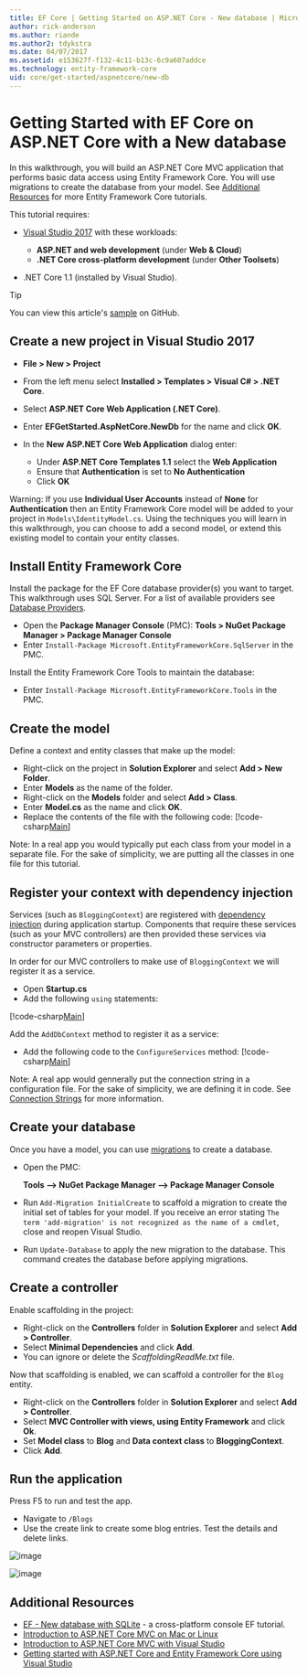 ```yaml
---
title: EF Core | Getting Started on ASP.NET Core - New database | Microsoft Docs
author: rick-anderson
ms.author: riande
ms.author2: tdykstra
ms.date: 04/07/2017
ms.assetid: e153627f-f132-4c11-b13c-6c9a607addce
ms.technology: entity-framework-core
uid: core/get-started/aspnetcore/new-db
---
```


# Getting Started with EF Core on ASP.NET Core with a New database

In this walkthrough, you will build an ASP.NET Core MVC application that performs basic data access using Entity Framework Core. You will use migrations to create the database from your model. See [Additional Resources](#additional-resources) for more Entity Framework Core tutorials.

This tutorial requires:
- [Visual Studio 2017](https://www.visualstudio.com/downloads/) with these workloads:

  - **ASP.NET and web development** (under **Web & Cloud**)
  - **.NET Core cross-platform development** (under **Other Toolsets**)

-  .NET Core 1.1 (installed by Visual Studio).

> [!TIP] 
> You can view this article's [sample](https://github.com/aspnet/EntityFramework.Docs/tree/master/samples/core/GetStarted/AspNetCore/EFGetStarted.AspNetCore.NewDb) on GitHub.

## Create a new project in Visual Studio 2017

* **File > New > Project**
* From the left menu select **Installed > Templates > Visual C# > .NET Core**.
* Select **ASP.NET Core Web Application (.NET Core)**.
* Enter **EFGetStarted.AspNetCore.NewDb** for the name and click **OK**.
* In the **New ASP.NET Core Web Application** dialog enter:

  * Under **ASP.NET Core Templates 1.1** select the **Web Application**
  * Ensure that **Authentication** is set to **No Authentication**
  * Click **OK**

Warning: If you use **Individual User Accounts** instead of **None** for **Authentication** then an Entity Framework Core model will be added to your project in `Models\IdentityModel.cs`. Using the techniques you will learn in this walkthrough, you can choose to add a second model, or extend this existing model to contain your entity classes.

## Install Entity Framework Core

Install the package for the EF Core database provider(s) you want to target. This walkthrough uses SQL Server. For a list of available providers see [Database Providers](../../providers/index.md).

* Open the **Package Manager Console** (PMC):
  **Tools > NuGet Package Manager > Package Manager Console**
* Enter `Install-Package Microsoft.EntityFrameworkCore.SqlServer` in the PMC.

Install the Entity Framework Core Tools to maintain the database:

* Enter `Install-Package Microsoft.EntityFrameworkCore.Tools` in the PMC.

## Create the model

Define a context and entity classes that make up the model:

* Right-click on the project in **Solution Explorer** and select **Add > New Folder**.
* Enter **Models** as the name of the folder.
* Right-click on the **Models** folder and select **Add > Class**.
* Enter **Model.cs** as the name and click **OK**.
* Replace the contents of the file with the following code:
 [!code-csharp[Main](../../../../samples/core/GetStarted/AspNetCore/EFGetStarted.AspNetCore.NewDb/Models/Model.cs)]

Note: In a real app you would typically put each class from your model in a separate file. For the sake of simplicity, we are putting all the classes in one file for this tutorial.

## Register your context with dependency injection

Services (such as `BloggingContext`) are registered with [dependency injection](http://docs.asp.net/en/latest/fundamentals/dependency-injection.html) during application startup. Components that require these services (such as your MVC controllers) are then provided these services via constructor parameters or properties.

In order for our MVC controllers to make use of `BloggingContext` we will register it as a service.

* Open **Startup.cs**
* Add the following `using` statements:

 [!code-csharp[Main](../../../../samples/core/GetStarted/AspNetCore/EFGetStarted.AspNetCore.NewDb/Startup.cs#AddedUsings)]

Add the `AddDbContext` method to register it as a service:

* Add the following code to the `ConfigureServices` method:
 [!code-csharp[Main](../../../../samples/core/GetStarted/AspNetCore/EFGetStarted.AspNetCore.NewDb/Startup.cs?name=ConfigureServices&highlight=7-8)]

Note: A real app would gennerally put the connection string in a configuration file. For the sake of simplicity, we are defining it in code. See [Connection Strings](../../miscellaneous/connection-strings.md) for more information.

## Create your database

Once you have a model, you can use [migrations](https://docs.microsoft.com/aspnet/core/data/ef-mvc/migrations#introduction-to-migrations) to create a database.

* Open the PMC:

  **Tools –> NuGet Package Manager –> Package Manager Console**
* Run `Add-Migration InitialCreate` to scaffold a migration to create the initial set of tables for your model. If you receive an error stating `The term 'add-migration' is not recognized as the name of a cmdlet`, close and reopen Visual Studio.
* Run `Update-Database` to apply the new migration to the database. This command creates the database before applying migrations.

## Create a controller

Enable scaffolding in the project:

* Right-click on the **Controllers** folder in **Solution Explorer** and select **Add > Controller**.
* Select **Minimal Dependencies** and click **Add**.
* You can ignore or delete the *ScaffoldingReadMe.txt* file.

Now that scaffolding is enabled, we can scaffold a controller for the `Blog` entity.

* Right-click on the **Controllers** folder in **Solution Explorer** and select **Add > Controller**.
* Select **MVC Controller with views, using Entity Framework** and click **Ok**.
* Set **Model class** to **Blog** and **Data context class** to **BloggingContext**.
* Click **Add**.


## Run the application

Press F5 to run and test the app.

* Navigate to `/Blogs`
* Use the create link to create some blog entries. Test the details and delete links.

![image](_static/create.png)

![image](_static/index-new-db.png)

## Additional Resources

* [EF - New database with SQLite](xref:core/get-started/netcore/new-db-sqlite) -  a cross-platform console EF tutorial.
* [Introduction to ASP.NET Core MVC on Mac or Linux ](https://docs.microsoft.com/en-us/aspnet/core/tutorials/first-mvc-app-xplat/index)
* [Introduction to ASP.NET Core MVC with Visual Studio](https://docs.microsoft.com/en-us/aspnet/core/tutorials/first-mvc-app/index)
* [Getting started with ASP.NET Core and Entity Framework Core using Visual Studio](https://docs.microsoft.com/en-us/aspnet/core/data/ef-mvc/index)

